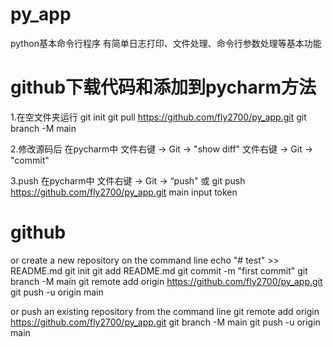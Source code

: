 # py_app
python基本命令行程序
有简单日志打印、文件处理、命令行参数处理等基本功能


# github下载代码和添加到pycharm方法

1.在空文件夹运行
git init
git pull https://github.com/fly2700/py_app.git
git branch -M main


2.修改源码后
在pycharm中
文件右键 -> Git -> "show diff"
文件右键 -> Git -> "commit"


3.push
在pycharm中 文件右键 -> Git -> “push"
或
git push https://github.com/fly2700/py_app.git main
input token




# github

or create a new repository on the command line
echo "# test" >> README.md
git init
git add README.md
git commit -m "first commit"
git branch -M main
git remote add origin https://github.com/fly2700/py_app.git
git push -u origin main

or push an existing repository from the command line
git remote add origin https://github.com/fly2700/py_app.git
git branch -M main
git push -u origin main
